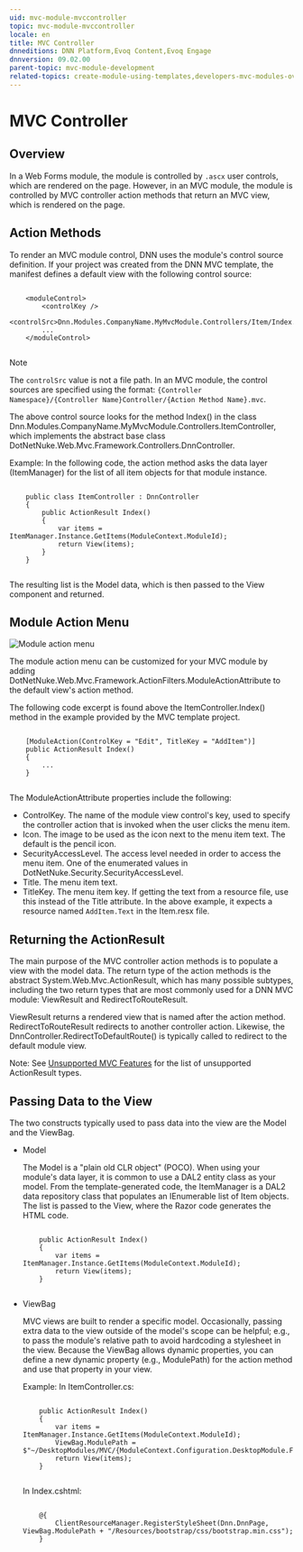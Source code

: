 ```yaml
---
uid: mvc-module-mvccontroller
topic: mvc-module-mvccontroller
locale: en
title: MVC Controller
dnneditions: DNN Platform,Evoq Content,Evoq Engage
dnnversion: 09.02.00
parent-topic: mvc-module-development
related-topics: create-module-using-templates,developers-mvc-modules-overview,mvc-module-mvcviews,mvc-module-unittest,unsupported-mvc-features
---
```


# MVC Controller

## Overview

In a Web Forms module, the module is controlled by `.ascx` user controls, which are rendered on the page. However, in an MVC module, the module is controlled by MVC controller action methods that return an MVC view, which is rendered on the page.

## Action Methods

To render an MVC module control, DNN uses the module's control source definition. If your project was created from the DNN MVC template, the manifest defines a default view with the following control source:

```

    <moduleControl>
        <controlKey />
        <controlSrc>Dnn.Modules.CompanyName.MyMvcModule.Controllers/Item/Index.mvc</controlSrc>
        ...
    </moduleControl>
			
```

> [!Note]
> The `controlSrc` value is not a file path. In an MVC module, the control sources are specified using the format: `{Controller Namespace}/{Controller Name}Controller/{Action Method Name}.mvc`.

The above control source looks for the method Index() in the class Dnn.Modules.CompanyName.MyMvcModule.Controllers.ItemController, which implements the abstract base class DotNetNuke.Web.Mvc.Framework.Controllers.DnnController.

Example: In the following code, the action method asks the data layer (ItemManager) for the list of all item objects for that module instance.

```

    public class ItemController : DnnController
    {
        public ActionResult Index()
        {
            var items = ItemManager.Instance.GetItems(ModuleContext.ModuleId);
            return View(items);
        }
    }
                
```

The resulting list is the Model data, which is then passed to the View component and returned.

## Module Action Menu

  

![Module action menu](/images/scr-actionmenu-edit-icons.png)

  

The module action menu can be customized for your MVC module by adding DotNetNuke.Web.Mvc.Framework.ActionFilters.ModuleActionAttribute to the default view's action method.

The following code excerpt is found above the ItemController.Index() method in the example provided by the MVC template project.

```

    [ModuleAction(ControlKey = "Edit", TitleKey = "AddItem")]
    public ActionResult Index()
    {
        ...
    }
			
```

The ModuleActionAttribute properties include the following:

*   ControlKey. The name of the module view control's key, used to specify the controller action that is invoked when the user clicks the menu item.
*   Icon. The image to be used as the icon next to the menu item text. The default is the pencil icon.
*   SecurityAccessLevel. The access level needed in order to access the menu item. One of the enumerated values in DotNetNuke.Security.SecurityAccessLevel.
*   Title. The menu item text.
*   TitleKey. The menu item key. If getting the text from a resource file, use this instead of the Title attribute. In the above example, it expects a resource named `AddItem.Text` in the Item.resx file.

## Returning the ActionResult

The main purpose of the MVC controller action methods is to populate a view with the model data. The return type of the action methods is the abstract System.Web.Mvc.ActionResult, which has many possible subtypes, including the two return types that are most commonly used for a DNN MVC module: ViewResult and RedirectToRouteResult.

ViewResult returns a rendered view that is named after the action method. RedirectToRouteResult redirects to another controller action. Likewise, the DnnController.RedirectToDefaultRoute() is typically called to redirect to the default module view.

Note: See [Unsupported MVC Features](xref:unsupported-mvc-features) for the list of unsupported ActionResult types.

## Passing Data to the View

The two constructs typically used to pass data into the view are the Model and the ViewBag.

*   Model
    
    The Model is a "plain old CLR object" (POCO). When using your module's data layer, it is common to use a DAL2 entity class as your model. From the template-generated code, the ItemManager is a DAL2 data repository class that populates an IEnumerable list of Item objects. The list is passed to the View, where the Razor code generates the HTML code.
    
    ```
    
        public ActionResult Index()
        {
            var items = ItemManager.Instance.GetItems(ModuleContext.ModuleId);
            return View(items);
        }
    					
    ```
    
*   ViewBag
    
    MVC views are built to render a specific model. Occasionally, passing extra data to the view outside of the model's scope can be helpful; e.g., to pass the module's relative path to avoid hardcoding a stylesheet in the view. Because the ViewBag allows dynamic properties, you can define a new dynamic property (e.g., ModulePath) for the action method and use that property in your view.
    
    Example: In ItemController.cs:
    
    ```
    
        public ActionResult Index()
        {
            var items = ItemManager.Instance.GetItems(ModuleContext.ModuleId);
            ViewBag.ModulePath = $"~/DesktopModules/MVC/{ModuleContext.Configuration.DesktopModule.FolderName}";
            return View(items);
        }
    					
    ```
    
    In Index.cshtml:
    
    ```
    
        @{
            ClientResourceManager.RegisterStyleSheet(Dnn.DnnPage, ViewBag.ModulePath + "/Resources/bootstrap/css/bootstrap.min.css");
        }
    					
    ```